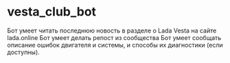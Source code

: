 # vesta_club_bot
Бот умеет читать последнюю новость в разделе о Lada Vesta на сайте lada.online 
Бот умеет делать репост из сообщества
Бот умеет сообщать описание ошибок двигателя и системы, и способы их диагностики (если доступны). 

